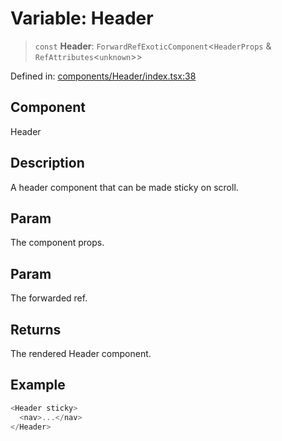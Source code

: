 # Variable: Header

> `const` **Header**: `ForwardRefExoticComponent`\<`HeaderProps` & `RefAttributes`\<`unknown`\>\>

Defined in: [components/Header/index.tsx:38](https://github.com/onyx-og/prismal/blob/7e948b825c73ffc9bb10fe5a1890783eb7215c77/packages/react/src/components/Header/index.tsx#L38)

## Component

Header

## Description

A header component that can be made sticky on scroll.

## Param

The component props.

## Param

The forwarded ref.

## Returns

The rendered Header component.

## Example

```ts
<Header sticky>
  <nav>...</nav>
</Header>
```

